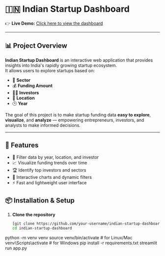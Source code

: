 # 🇮🇳 Indian Startup Dashboard

👉 **Live Demo:** [Click here to view the dashboard](https://qaisarali421-indstartup-dashboard-app-exulvq.streamlit.app/)

---

## 📊 Project Overview

**Indian Startup Dashboard** is an interactive web application that provides insights into India's rapidly growing startup ecosystem.  
It allows users to explore startups based on:

- 🏢 **Sector**
- 💰 **Funding Amount**
- 👨‍💼 **Investors**
- 📍 **Location**
- 🕒 **Year**

The goal of this project is to make startup funding data **easy to explore**, **visualize**, and **analyze** — empowering entrepreneurs, investors, and analysts to make informed decisions.

---

## 🚀 Features

- 📅 Filter data by year, location, and investor  
- 📈 Visualize funding trends over time  
- 🏆 Identify top investors and sectors  
- 🧭 Interactive charts and dynamic filters  
- ⚡ Fast and lightweight user interface



## 📦 Installation & Setup

1. **Clone the repository**
   ```bash
   [git clone https://github.com/your-username/indian-startup-dashboard.git](https://github.com/QaisarAli421/IndStartUp-Dashboard/tree/master)
   cd indian-startup-dashboard
python -m venv venv
source venv/bin/activate      # for Linux/Mac
venv\Scripts\activate         # for Windows
pip install -r requirements.txt
streamlit run app.py

